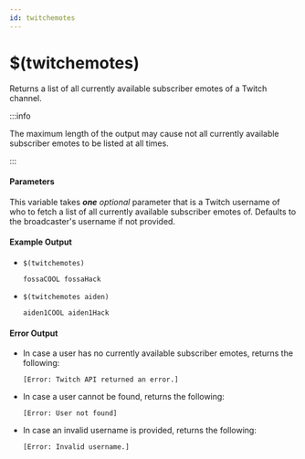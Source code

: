 ```yaml
---
id: twitchemotes
---
```


# $(twitchemotes)

Returns a list of all currently available subscriber emotes of a Twitch channel.

:::info

The maximum length of the output may cause not all currently available subscriber emotes to be listed at all times.

:::

#### Parameters

This variable takes ***one*** *optional* parameter that is a Twitch username of who to fetch a list of all currently available subscriber emotes of. Defaults to the broadcaster's username if not provided.

#### Example Output

* `$(twitchemotes)`

    ```
    fossaCOOL fossaHack
    ```

* `$(twitchemotes aiden)`

    ```
    aiden1COOL aiden1Hack
    ```

#### Error Output

* In case a user has no currently available subscriber emotes, returns the following:

    ```
    [Error: Twitch API returned an error.]
    ```

* In case a user cannot be found, returns the following:

    ```
    [Error: User not found]
    ```

* In case an invalid username is provided, returns the following:

    ```
    [Error: Invalid username.]
    ```
